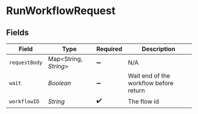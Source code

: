 # RunWorkflowRequest


## Fields

| Field                                  | Type                                   | Required                               | Description                            |
| -------------------------------------- | -------------------------------------- | -------------------------------------- | -------------------------------------- |
| `requestBody`                          | Map<String, *String*>                  | :heavy_minus_sign:                     | N/A                                    |
| `wait`                                 | *Boolean*                              | :heavy_minus_sign:                     | Wait end of the workflow before return |
| `workflowID`                           | *String*                               | :heavy_check_mark:                     | The flow id                            |